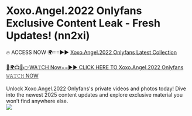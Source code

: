 # Xoxo.Angel.2022 Onlyfans Exclusive Content Leak - Fresh Updates! (nn2xi)

🔥 ACCESS NOW 🌍==►► <a href="https://tinyurl.com/kvy9nzfs" rel="nofollow">Xoxo.Angel.2022 Onlyfans Latest Collection</a>
<br><br>
[🔴🌍📺📱👉WA𝚃CH Now==►► CLICK HERE TO Xoxo.Angel.2022 Onlyfans 𝚆𝙰𝚃𝙲𝙷 NOW](https://tinyurl.com/kvy9nzfs)
<br><br>
Unlock Xoxo.Angel.2022 Onlyfans's private videos and photos today! Dive into the newest 2025 content updates and explore exclusive material you won’t find anywhere else.
<br>
<a href="https://tinyurl.com/kvy9nzfs" rel="nofollow" data-target="animated-image.originalLink"><img src="https://camo.githubusercontent.com/8a4f000d20f83aca3bf7ec5f350d767afa0574a8a352519fd8cfa583a6f93a33/68747470733a2f2f692e696d6775722e636f6d2f644a486b345a712e676966" data-canonical-src="https://i.imgur.com/dJHk4Zq.gif" style="max-width: 100%; display: inline-block;" data-target="animated-image.originalImage"></a>
<br>

